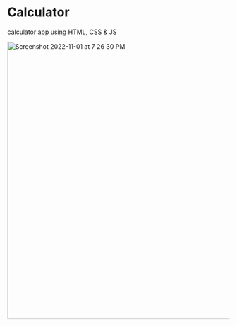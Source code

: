 # Calculator
calculator app using HTML, CSS &amp; JS


<img width="627" alt="Screenshot 2022-11-01 at 7 26 30 PM" src="https://user-images.githubusercontent.com/64702320/199250462-620d97ba-e2eb-4f6c-b72c-0f6df4eaa3b6.png">
